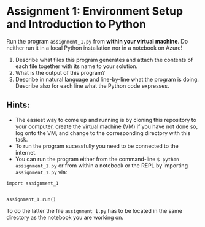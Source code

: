 # Assignment 1: Environment Setup and Introduction to Python

Run the program `assignment_1.py` from **within your virtual machine**. Do neither run it in a local Python installation nor in a notebook on Azure!

  1. Describe what files this program generates and attach the contents of each file together with its name to your solution.
  2. What is the output of this program?
  3. Describe in natural language and line-by-line what the program is doing. Describe also for each line what the Python code expresses.


## Hints:

  * The easiest way to come up and running is by cloning this repository to your computer, create the virtual machine (VM) if you have not done so, log onto the VM, and change to the corresponding directory with this task.
  * To run the program sucessfully you need to be connected to the internet.
  * You can run the program either from the command-line `$ python assignment_1.py` or from within a notebook or the REPL by importing `assignment_1.py` via:
  ```
  import assignment_1


  assignment_1.run()
  ```

  To do the latter the file `assignment_1.py` has to be located in the same directory as the notebook you are working on.